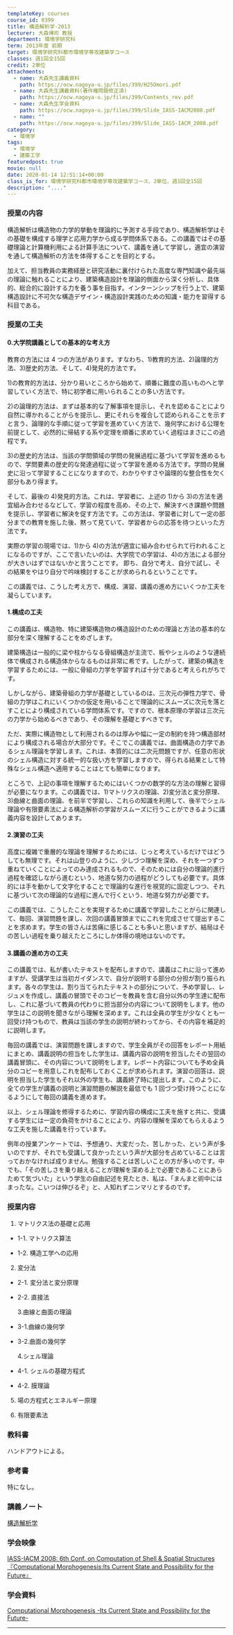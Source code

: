 ```yaml
---
templateKey: courses
course_id: 0399
title: 構造解析学-2013
lecturer: 大森博司 教授
department: 環境学研究科
term: 2013年度 前期
target: 環境学研究科都市環境学専攻建築学コース
classes: 週1回全15回
credit: 2単位
attachments:
  - name: 大森先生講義資料
    path: https://ocw.nagoya-u.jp/files/399/H25Omori.pdf
  - name: 大森先生講義資料(著作権問題修正済)
    path: https://ocw.nagoya-u.jp/files/399/Contents_rev.pdf
  - name: 大森先生学会資料
    path: https://ocw.nagoya-u.jp/files/399/Slide_IASS-IACM2008.pdf
  - name: ""
    path: https://ocw.nagoya-u.jp/files/399/Slide_IASS-IACM_2008.pdf
category:
  - 環境学
tags:
  - 環境学
  - 建築工学
featuredpost: true
movie: null
date: 2020-01-14 12:51:14+00:00
class_is_for: 環境学研究科都市環境学専攻建築学コース、2単位、週1回全15回
description: "...."
---
```


### 授業の内容

構造解析は構造物の力学的挙動を理論的に予測する手段であり、構造解析学はその基礎を構成する理学と応用力学から成る学問体系である。この講義ではその基礎理論と計算機利用による計算手法について、講義を通して学習し，適宜の演習を通して構造解析の方法を体得することを目的とする。

加えて、担当教員の実務経歴と研究活動に裏付けられた高度な専門知識や最先端の理論に触れることにより、建築構造設計を理論的側面から深く分析し、具体的、総合的に設計する力を養う事を目指す。インターンシップを行う上で、建築構造設計に不可欠な構造デザイン・構造設計実践のための知識・能力を習得する科目である。

### 授業の工夫

#### 0.大学院講義としての基本的な考え方

教育の方法には 4 つの方法があります。すなわち、1)教育的方法、2)論理的方法、3)歴史的方法、そして、4)発見的方法です。

1)の教育的方法は、分かり易いところから始めて、順番に難度の高いものへと学習していく方法で、特に初学者に用いられることの多い方法です。

2)の論理的方法は、まずは基本的な了解事項を提示し、それを認めることにより自然に導かれることがらを提示し、更にそれらを複合して認められることを示すと言う、論理的な手順に従って学習を進めていく方法で、幾何学における公理を前提として、必然的に帰結する系や定理を順番に求めていく過程はまさにこの過程です。

3)の歴史的方法は、当該の学問領域の学問の発展過程に基づいて学習を進めるもので、学問要素の歴史的な発達過程に従って学習を進める方法です。学問の発展史に沿って学習することになりますので、わかりやすさや論理的な整合性を欠く部分もあり得ます。

そして、最後の 4)発見的方法。これは、学習者に、上述の 1)から 3)の方法を適宜組み合わせるなどして、学習の程度を高め、その上で、解決すべき課題や問題を提示し、学習者に解決を促す方法です。この方法は、学習者に対して一定の部分までの教育を施した後、黙って見ていて、学習者からの応答を待つといった方法です。

実際の学習の現場では、1)から 4)の方法が適宜に組み合わせられて行われることになるのですが、ここで言いたいのは、大学院での学習は、4)の方法による部分が大きいはずではないかと言うことです。 即ち、自分で考え、自分で試し、その結果をやはり自分で吟味検討することが求められるということです。

この講義では、こうした考え方で、構成、演習、講義の進め方にいくつか工夫を凝らしています。

#### 1.構成の工夫

この講義は、構造物、特に建築構造物の構造設計のための理論と方法の基本的な部分を深く理解することをめざします。

建築構造は一般的に梁や柱からなる骨組構造が主流で、板やシェルのような連続体で構成される構造体からなるものは非常に希です。したがって、建築の構造を学習するためには、一般に骨組の力学を学習すれば十分であると考えられがちです。

しかしながら、建築骨組の力学が基礎としているのは、三次元の弾性力学で、骨組の力学はこれにいくつかの仮定を用いることで理論的にスムーズに次元を落とすことにより構成されている学問体系です。ですので、根本原理の学習は三次元の力学から始めるべきであり、その理解を基礎とすべきです。

ただ、実際に構造物として利用されるのは厚みや幅に一定の制約を持つ構造部材により構成される場合が大部分です。そこでこの講義では、曲面構造の力学であるシェル理論を学習します。これは、本質的には二次元問題ですが、任意の形状のシェル構造に対する統一的な扱い方を学習しますので、得られる結果として特殊なシェル構造へ適用することはとても簡単になります。

ところで、上記の事項を理解するためにはいくつかの数学的な方法の理解と習得が必要になります。この講義では、1)マトリクスの理論、2)変分法と変分原理、3)曲線と曲面の理論、を前半で学習し、これらの知識を利用して、後半でシェル理論や有限要素法による構造解析の学習がスムーズに行うことができるように講義内容を設計してあります。

#### 2.演習の工夫

高度に複雑で重層的な理論を理解するためには、じっと考えているだけではどうしても無理です。それは山登りのように、少しづつ理解を深め、それを一つずつ重ねていくことによってのみ達成されるもので、そのためには自分の理論的進行過程を確認しながら進むという、地道な努力の過程がどうしても必要です。具体的には手を動かして文字化することで理論的な進行を視覚的に固定しつつ、それに基づいて次の理論的な過程に進んで行くという、地道な努力が必要です。

この講義では、こうしたことを実現するために講義で学習したことがらに関連して、毎回、演習問題を課し、次回の講義冒頭までにこれを完成させて提出することを求めます。学生の皆さんは苦痛に感じることも多いと思いますが、結局はその苦しい過程を乗り越えたところにしか体得の境地はないのです。

#### 3.講義の進め方の工夫

この講義では、私が書いたテキストを配布しますので、講義はこれに沿って進めますが、受講学生は当初ガイダンスで、自分が説明する部分の分担が割り振られます。各々の学生は、割り当てられたテキストの部分について、予め学習し、レジュメを作成し、講義の冒頭でそのコピーを教員を含む自分以外の学生達に配布し、これに基づいて教員の代わりに担当部分の内容について説明をします。他の学生はこの説明を聞きながら理解を深めます。これは全員の学生が少なくとも一回受け持つもので、教員は当該の学生の説明が終わってから、その内容を補足的に説明します。

毎回の講義では、演習問題を課しますので、学生全員がその回答をレポート用紙にまとめ、講義説明の担当をした学生は、講義内容の説明を担当したその翌回の講義冒頭に、その内容について説明をします。レポート内容についても予め全員分のコピーを用意しこれを配布しておくことが求められます。演習の回答は、説明を担当した学生もそれ以外の学生も、講義終了時に提出します。このように、全ての学生が講義の説明と演習問題の解説を最低でも 1 回づつ受け持つことになるようにして毎回の講義を進めます。

以上、シェル理論を修得するために、学習内容の構成に工夫を施すと共に、受講する学生には一定の負荷をかけることにより、内容の理解を深めてもらえるような工夫を施した講義を行っています。

例年の授業アンケートでは、予想通り、大変だった、苦しかった、という声が多いのですが、それでも受講して良かったという声が大部分を占めていることは言っておかなければ成りません。勉強することは苦しいことの方が多いのです。中でも、「その苦しさを乗り越えることが理解を深める上で必要であることにあらためて気づいた」という学生の自由記述を見たとき、私は、「まんまと術中にはまったな。こいつは伸びるぞ」と、人知れずニンマリとするのです。

### 授業内容

1. マトリクス法の基礎と応用

- 1-1. マトリクス算法

- 1-2. 構造工学への応用

2. 変分法

- 2-1. 変分法と変分原理

- 2-2. 直接法

  3.曲線と曲面の理論

- 3-1.曲線の幾何学

- 3-2.曲面の幾何学

  4.シェル理論

- 4-1. シェルの基礎方程式

- 4-2. 膜理論

5. 場の方程式とエネルギー原理

6. 有限要素法

### 教科書

ハンドアウトによる。

### 参考書

特になし。

### 講義ノート

[構造解析学](https://ocw.nagoya-u.jp/files/399/Contents_rev.pdf)

### 学会映像

<a href="https://nuvideo.media.nagoya-u.ac.jp/embed/81325886528cb1dd631aec3a6c455bc3d368e1c7" target="blank">IASS-IACM 2008: 6th Conf. on Computation of Shell & Spatial Structures『Computational Morphogenesis:Its Current State and Possibility for the Future』</a>

### 学会資料

[Computational Morphogenesis -Its Current State and Possibility for the Future-](https://ocw.nagoya-u.jp/files/399/Slide_IASS-IACM_2008.pdf)

---
